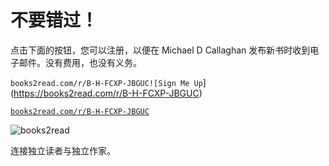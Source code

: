 # 不要错过！

点击下面的按钮，您可以注册，以便在 Michael D Callaghan 发布新书时收到电子邮件。没有费用，也没有义务。

`books2read.com/r/B-H-FCXP-JBGUC![Sign Me Up`](https://books2read.com/r/B-H-FCXP-JBGUC)

[`books2read.com/r/B-H-FCXP-JBGUC`](https://books2read.com/r/B-H-FCXP-JBGUC)

![books2read](img/b2r_image.png)

连接独立读者与独立作家。
